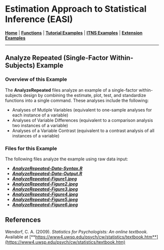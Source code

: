 # Estimation Approach to Statistical Inference (EASI)

[**Home**](https://github.com/cwendorf/EASI/) | 
[**Functions**](https://github.com/cwendorf/EASI/tree/master/A-Functions) | 
[**Tutorial Examples**](https://github.com/cwendorf/EASI/tree/master/B-TutorialExamples) | 
[**ITNS Examples**](https://github.com/cwendorf/EASI/tree/master/C-ITNSExamples) | 
[**Extension Examples**](https://github.com/cwendorf/EASI/tree/master/D-ExtensionExamples)

---

## Analyze Repeated (Single-Factor Within-Subjects) Example

### Overview of this Example

The **AnalyzeRepeated** files analyze an example of a single-factor within-subjects design by combining the estimate, plot, test, and standardize functions into a single command. These analyses include the following:

- Analyses of Mutiple Variables (equivalent to one-sample analyses for each instance of a variable)
- Analyses of Variable Differences (equivalent to a comparison analysis two instances of a variable)
- Analyses of a Variable Contrast (equivalent to a contrast analysis of all instances of a variable)

### Files for this Example

The following files analyze the example using raw data input:

- [**_AnalyzeRepeated-Data-Syntax.R_**](./AnalyzeRepeated-Data-Syntax.R)
- [**_AnalyzeRepeated-Data-Output.R_**](./AnalyzeRepeated-Data-Output.R)
- [**_AnalyzeRepeated-Figure1.jpeg_**](./AnalyzeRepeated-Figure1.jpeg)
- [**_AnalyzeRepeated-Figure2.jpeg_**](./AnalyzeRepeated-Figure2.jpeg)
- [**_AnalyzeRepeated-Figure3.jpeg_**](./AnalyzeRepeated-Figure3.jpeg) 
- [**_AnalyzeRepeated-Figure4.jpeg_**](./AnalyzeRepeated-Figure4.jpeg)
- [**_AnalyzeRepeated-Figure5.jpeg_**](./AnalyzeRepeated-Figure5.jpeg) 
- [**_AnalyzeRepeated-Figure6.jpeg_**](./AnalyzeRepeated-Figure6.jpeg)

## References

Wendorf, C. A. (2009). _Statistics for Psychologists: An online textbook._ Available at [**https://www4.uwsp.edu/psych/cw/statistics/textbook.htm**](https://www4.uwsp.edu/psych/cw/statistics/textbook.htm)

